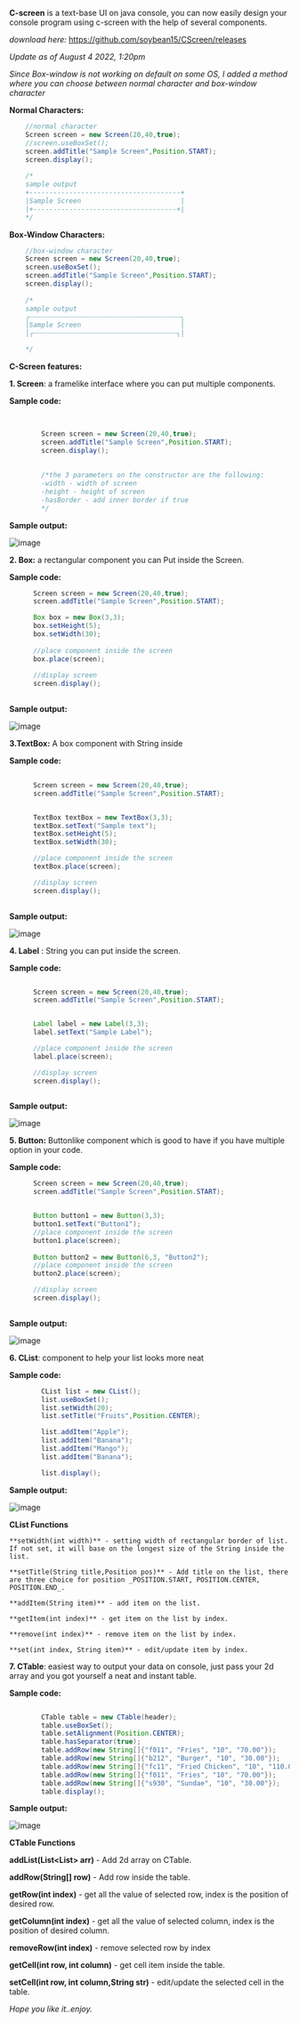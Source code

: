 **C-screen** is a text-base UI on java console, you can now easily design your console program using c-screen with the help of several components.

_download here:_ https://github.com/soybean15/CScreen/releases

_Update as of August 4 2022, 1:20pm_

_Since Box-window is not working on default on some OS, I added a method where you can choose between normal character and box-window character_

**Normal Characters:**
```java
    //normal character
    Screen screen = new Screen(20,40,true);
    //screen.useBoxSet();
    screen.addTitle("Sample Screen",Position.START);
    screen.display();
    
    /*
    sample output
    +--------------------------------------+
    |Sample Screen                         |
    |+------------------------------------+|
    */
```
**Box-Window Characters:**
```java
    //box-window character
    Screen screen = new Screen(20,40,true);
    screen.useBoxSet();
    screen.addTitle("Sample Screen",Position.START);
    screen.display();
    
    /*
    sample output
    ╭┈┈┈┈┈┈┈┈┈┈┈┈┈┈┈┈┈┈┈┈┈┈┈┈┈┈┈┈┈┈┈┈┈┈┈┈┈┈╮
    │Sample Screen                         │
    │╭┈┈┈┈┈┈┈┈┈┈┈┈┈┈┈┈┈┈┈┈┈┈┈┈┈┈┈┈┈┈┈┈┈┈┈┈╮│

    */
```

**C-Screen features:**

**1. Screen**: a framelike interface where you can put multiple components.
        
**Sample code:**

```java
        
        
        Screen screen = new Screen(20,40,true);
        screen.addTitle("Sample Screen",Position.START);
        screen.display();
        
        
        /*the 3 parameters on the constructor are the following:
        -width - width of screen
        -height - height of screen
        -hasBorder - add inner border if true
        */
```
                
**Sample output:**
        
![image](https://user-images.githubusercontent.com/75112014/182511031-ec59293c-8cd0-4297-8e9a-47abb9dfba84.png)




**2. Box:** a rectangular component you can Put inside the Screen.

**Sample code:**


```java
      Screen screen = new Screen(20,40,true);
      screen.addTitle("Sample Screen",Position.START);     

      Box box = new Box(3,3);
      box.setHeight(5);
      box.setWidth(30);
      
      //place component inside the screen
      box.place(screen);
      
      //display screen
      screen.display();
      
```
      
**Sample output:**

![image](https://user-images.githubusercontent.com/75112014/182512062-a3f041f9-9071-47e0-a934-bdf03e145f27.png)


**3.TextBox:** A box component with String inside

**Sample code:**

```java
        
      Screen screen = new Screen(20,40,true);
      screen.addTitle("Sample Screen",Position.START);


      TextBox textBox = new TextBox(3,3);
      textBox.setText("Sample text");
      textBox.setHeight(5);
      textBox.setWidth(30);

      //place component inside the screen
      textBox.place(screen);

      //display screen
      screen.display();
      
```


**Sample output:**
  
  
![image](https://user-images.githubusercontent.com/75112014/182512666-f2a78982-07ca-43b7-baee-4b997efb1afc.png)

      
      
      
      
**4. Label** : String you can put inside the screen.

**Sample code:**

```java

      Screen screen = new Screen(20,40,true);
      screen.addTitle("Sample Screen",Position.START);


      Label label = new Label(3,3);
      label.setText("Sample Label");

      //place component inside the screen
      label.place(screen);

      //display screen
      screen.display();
      
 ```
  
  
**Sample output:**


![image](https://user-images.githubusercontent.com/75112014/182512590-daee429e-7923-496c-9374-8b92a2e0f0e4.png)






**5. Button:** Buttonlike component which is good to have if you have multiple option in your code.

**Sample code:**


```java
      Screen screen = new Screen(20,40,true);
      screen.addTitle("Sample Screen",Position.START);


      Button button1 = new Button(3,3);
      button1.setText("Button1");
      //place component inside the screen
      button1.place(screen);
      
      Button button2 = new Button(6,3, "Button2");
      //place component inside the screen
      button2.place(screen);

      //display screen
      screen.display();
      
```
      
      
**Sample output:**


![image](https://user-images.githubusercontent.com/75112014/182513091-be1fa938-c97b-4975-b293-65a8ae5c2654.png)






**6. CList**: component to help your list looks more neat


**Sample code:**


```java
        CList list = new CList();
        list.useBoxSet();
        list.setWidth(20);
        list.setTitle("Fruits",Position.CENTER);

        list.addItem("Apple");
        list.addItem("Banana");
        list.addItem("Mango");
        list.addItem("Banana");

        list.display();


```

**Sample output:**


![image](https://user-images.githubusercontent.com/75112014/182986520-7f5b1a4c-d022-417d-bf77-bb85eef9d985.png)


**CList Functions**


    **setWidth(int width)** - setting width of rectangular border of list. If not set, it will base on the longest size of the String inside the list.

    **setTitle(String title,Position pos)** - Add title on the list, there are three choice for position _POSITION.START, POSITION.CENTER, POSITION.END_.

    **addItem(String item)** - add item on the list.

    **getItem(int index)** - get item on the list by index.

    **remove(int index)** - remove item on the list by index.

    **set(int index, String item)** - edit/update item by index.





**7. CTable**: easiest way to output your data on console, just pass your 2d array and you got yourself a neat and instant table.

**Sample code:**

```java

        CTable table = new CTable(header);
        table.useBoxSet();
        table.setAlignment(Position.CENTER);
        table.hasSeparator(true);
        table.addRow(new String[]{"f011", "Fries", "10", "70.00"});
        table.addRow(new String[]{"b212", "Burger", "10", "30.00"});
        table.addRow(new String[]{"fc11", "Fried Chicken", "10", "110.00"});
        table.addRow(new String[]{"f011", "Fries", "10", "70.00"});
        table.addRow(new String[]{"s930", "Sundae", "10", "30.00"});
        table.display();

```


**Sample output:**


![image](https://user-images.githubusercontent.com/75112014/182984096-ff349dd6-af0b-422b-a891-1474c0b3de6a.png)


**CTable Functions**

 
**addList(List<List<String>> arr)** - Add 2d array on CTable.
    
**addRow(String[] row)** - Add row inside the table.
    
**getRow(int index)** - get all the value of selected row, index is the position of desired row.
    
**getColumn(int index)** - get all the value of selected column, index is the position of desired column.
    
**removeRow(int index)** - remove selected row by index
    
**getCell(int row, int column)** - get cell item inside the table.
    
**setCell(int row, int column,String str)** - edit/update the selected cell in the table.
 
_Hope you like it..enjoy._












        
        
        



        
